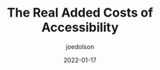 ---
author: joedolson
date: 2022-01-17
tags:
  - accessibility
  - meta
target_url: https://www.joedolson.com/2022/01/the-real-added-costs-of-accessibility/
title: The Real Added Costs of Accessibility
---